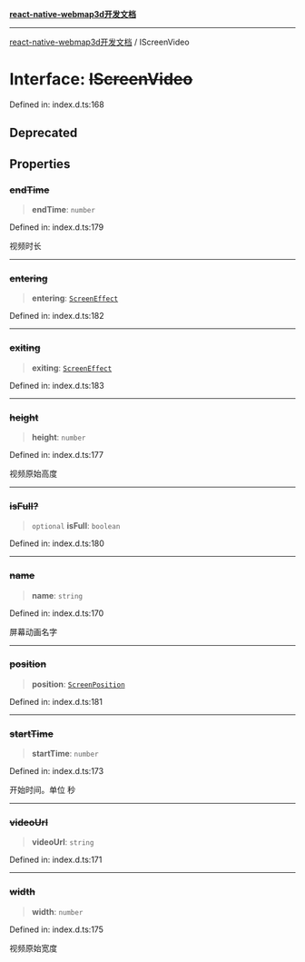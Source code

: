 [**react-native-webmap3d开发文档**](../README.md)

***

[react-native-webmap3d开发文档](../globals.md) / IScreenVideo

# Interface: ~~IScreenVideo~~

Defined in: index.d.ts:168

## Deprecated

## Properties

### ~~endTime~~

> **endTime**: `number`

Defined in: index.d.ts:179

视频时长

***

### ~~entering~~

> **entering**: [`ScreenEffect`](ScreenEffect.md)

Defined in: index.d.ts:182

***

### ~~exiting~~

> **exiting**: [`ScreenEffect`](ScreenEffect.md)

Defined in: index.d.ts:183

***

### ~~height~~

> **height**: `number`

Defined in: index.d.ts:177

视频原始高度

***

### ~~isFull?~~

> `optional` **isFull**: `boolean`

Defined in: index.d.ts:180

***

### ~~name~~

> **name**: `string`

Defined in: index.d.ts:170

屏幕动画名字

***

### ~~position~~

> **position**: [`ScreenPosition`](../enumerations/ScreenPosition.md)

Defined in: index.d.ts:181

***

### ~~startTime~~

> **startTime**: `number`

Defined in: index.d.ts:173

开始时间。单位 秒

***

### ~~videoUrl~~

> **videoUrl**: `string`

Defined in: index.d.ts:171

***

### ~~width~~

> **width**: `number`

Defined in: index.d.ts:175

视频原始宽度
